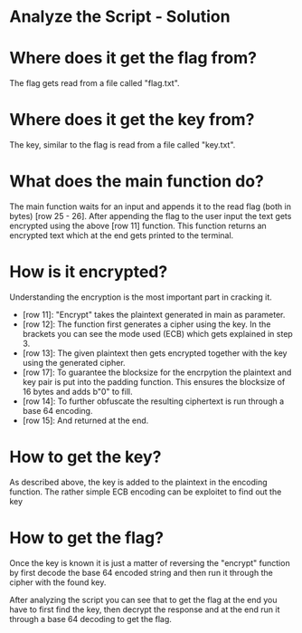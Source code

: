 # Analyze the Script - Solution
# Where does it get the flag from?
The flag gets read from a file called "flag.txt".

# Where does it get the key from?
The key, similar to the flag is read from a file called "key.txt".

# What does the main function do?
The main function waits for an input and appends it to the read flag (both in bytes) [row 25 - 26]. After appending the flag to the user input the text gets encrypted using the above [row 11] function. This function returns an encrypted text which at the end gets printed to the terminal.

# How is it encrypted?
Understanding the encryption is the most important part in cracking it. 
- [row 11]: "Encrypt" takes the plaintext generated in main as parameter. 
- [row 12]: The function first generates a cipher using the key. In the brackets you can see the mode used (ECB) which gets explained in step 3. 
- [row 13]: The given plaintext then gets encrypted together with the key using the generated cipher.
- [row 17]: To guarantee the blocksize for the encrpytion the plaintext and key pair is put into the padding function. This ensures the blocksize of 16 bytes and adds b"0" to fill.
- [row 14]: To further obfuscate the resulting ciphertext is run through a base 64 encoding.
- [row 15]: And returned at the end.

# How to get the key?
As described above, the key is added to the plaintext in the encoding function. The rather simple ECB encoding can be exploitet to find out the key

# How to get the flag?
Once the key is known it is just a matter of reversing the "encrypt" function by first decode the base 64 encoded string and then run it through the cipher with the found key.

After analyzing the script you can see that to get the flag at the end you have to first find the key, then decrypt the response and at the end run it through a base 64 decoding to get the flag.

